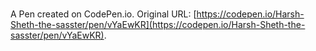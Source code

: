 # 

A Pen created on CodePen.io. Original URL: [https://codepen.io/Harsh-Sheth-the-sasster/pen/vYaEwKR](https://codepen.io/Harsh-Sheth-the-sasster/pen/vYaEwKR).

